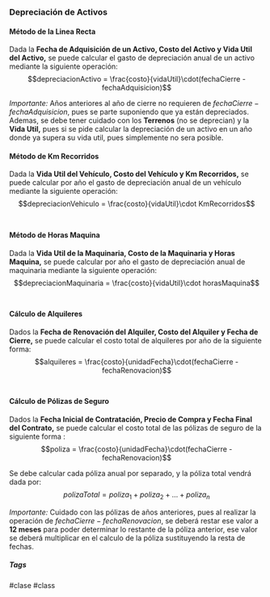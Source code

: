 ### Depreciación de Activos
#### Método de la Linea Recta

Dada la **Fecha de Adquisición de un Activo, Costo del Activo y Vida Util del Activo,** se puede calcular el gasto de depreciación anual de un activo mediante la siguiente operación: $$depreciacionActivo = \frac{costo}{vidaUtil}\cdot(fechaCierre - fechaAdquisicion)$$

*Importante:*  Años anteriores al año de cierre no requieren de $fechaCierre - fechaAdquisicion$, pues se parte suponiendo que ya están depreciados. Ademas, se debe tener cuidado con los **Terrenos** (no se deprecian) y la **Vida Util,** pues si se pide calcular la depreciación de un activo en un año donde ya supera su vida util, pues simplemente no sera posible.
<br>
#### Método de Km Recorridos

Dada la **Vida Util del Vehículo, Costo del Vehículo y Km Recorridos,** se puede calcular por año el gasto de depreciación anual de un vehículo mediante la siguiente operación: $$depreciacionVehiculo = \frac{costo}{vidaUtil}\cdot KmRecorridos$$
<br>
#### Método de Horas Maquina

Dada la **Vida Util de la Maquinaria, Costo de la Maquinaria y Horas Maquina,** se puede calcular por año el gasto de depreciación anual de maquinaria mediante la siguiente operación: $$depreciacionMaquinaria = \frac{costo}{vidaUtil}\cdot horasMaquina$$
<br>
#### Cálculo de Alquileres

Dados la **Fecha de Renovación del Alquiler, Costo del Alquiler y Fecha de Cierre,** se puede calcular el costo total de alquileres por año de la siguiente forma: $$alquileres = \frac{costo}{unidadFecha}\cdot(fechaCierre - fechaRenovacion)$$
<br>
#### Cálculo de Pólizas de Seguro

Dados la **Fecha Inicial de Contratación, Precio de Compra y Fecha Final del Contrato,** se puede calcular el costo total de las pólizas de seguro de la siguiente forma :$$poliza = \frac{costo}{unidadFecha}\cdot(fechaCierre - fechaRenovacion)$$

Se debe calcular cada póliza anual por separado, y la póliza total vendrá dada por: $$polizaTotal=poliza_{1}+poliza_{2}+\dots{}+poliza_{n}$$

*Importante:*  Cuidado con las pólizas de años anteriores, pues al realizar la operación de $fechaCierre - fechaRenovacion$, se deberá restar ese valor a **12 meses** para poder determinar lo restante de la póliza anterior, ese valor se deberá multiplicar en el calculo de la póliza sustituyendo la resta de fechas.

##### Tags

#clase #class